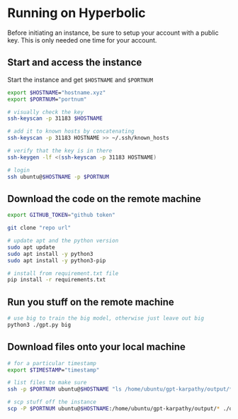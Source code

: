 # Running on Hyperbolic

Before initiating an instance, be sure to setup your account with a public key. This is only needed one time for your account.

## Start and access the instance

Start the instance and get `$HOSTNAME` and `$PORTNUM`

```bash
export $HOSTNAME="hostname.xyz"
export $PORTNUM="portnum"

# visually check the key
ssh-keyscan -p 31183 $HOSTNAME

# add it to known hosts by concatenating
ssh-keyscan -p 31183 HOSTNAME >> ~/.ssh/known_hosts

# verify that the key is in there
ssh-keygen -lf <(ssh-keyscan -p 31183 HOSTNAME)

# login
ssh ubuntu@$HOSTNAME -p $PORTNUM
```

## Download the code on the remote machine

```bash
export GITHUB_TOKEN="github token"

git clone "repo url"

# update apt and the python version
sudo apt update
sudo apt install -y python3
sudo apt install -y python3-pip

# install from requirement.txt file
pip install -r requirements.txt
```

## Run you stuff on the remote machine

```bash
# use big to train the big model, otherwise just leave out big
python3 ./gpt.py big 
```

## Download files onto your local machine

```bash
# for a particular timestamp
export $TIMESTAMP="timestamp"

# list files to make sure
ssh -p $PORTNUM ubuntu@$HOSTNAME "ls /home/ubuntu/gpt-karpathy/output/*-$TIMESTAMP.*"

# scp stuff off the instance
scp -P $PORTNUM ubuntu@$HOSTNAME:/home/ubuntu/gpt-karpathy/output/* ./output
```

